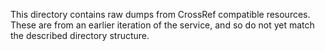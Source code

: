 This directory contains raw dumps from CrossRef compatible resources. These are from an earlier iteration of the service, and so do not yet match the described directory structure.

